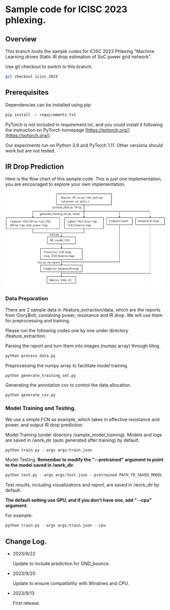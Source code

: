 # Sample code for ICISC 2023 phlexing.

## Overview

This branch hosts the sample codes for ICISC 2023 Phlexing "Machine Learning driven Static IR drop estimation of SoC power grid network".

Use git checkout to switch to this branch.

```sh
git checkout icisc_2023
```


## Prerequisites

Dependencies can be installed using pip:

```sh
pip install -r requirements.txt
```

PyTorch is not included in requirement.txt, and you could install it following the instruction on PyTorch homepage [https://pytorch.org/](https://pytorch.org/).

Our experiments run on Python 3.9 and PyTorch 1.11. Other versions should work but are not tested.

## IR Drop Prediction

Here is the flow chart of this sample code. This is just one implementation, you are encouraged to explore your own implementation.

<p align="center">
  <img src="flow.png" height=300>
</p>

### Data Preparation

There are 2 sample data in /feature_extraction/data, which are the reports from GloryBolt, containing power, resistance and IR drop. We will use them for preprocessing and training.

Please run the following codes one by one under directory /feature_extraction.

Parsing the report and turn them into images (numpy array) through tiling.

```python
python process_data.py
```

Preprocessing the numpy array to facilitate model training.

```python
python generate_training_set.py
```

Generating the annotation csv to control the data allocation.

```python
python generate_csv.py
```

### Model Training and Testing.

We use a simple FCN as example, which takes in effective resistance and power, and output IR drop prediction.

Model Training (under directory /sample_model_training). Models and logs are saved in /work_dir (auto generated after training) by default.

```python
python train.py --args args/train.json
```

Model Testing. **Remember to modify the "--pretrained" argument to point to the model saved in /work_dir.**

```python
python test.py --args args/test.json --pretrained PATH_TO_SAVED_MODEL
```

Test results, including visualizations and report, are saved in /work_dir by default.


**The default setting use GPU, and if you don't have one, add "--cpu" argument.**

For example:
```python
python train.py --args args/train.json --cpu
```

## Change Log.

- 2023/9/22

  Update to include prediction for GND_bounce. 

- 2023/9/20

  Update to ensure compatibility with Windows and CPU.

- 2023/9/13

  First release.
  


